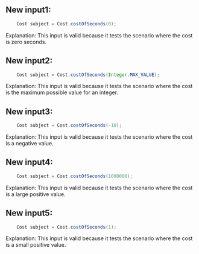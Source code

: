 ## New input1:
```java
    Cost subject = Cost.costOfSeconds(0);
```
Explanation: This input is valid because it tests the scenario where the cost is zero seconds.

## New input2:
```java
    Cost subject = Cost.costOfSeconds(Integer.MAX_VALUE);
```
Explanation: This input is valid because it tests the scenario where the cost is the maximum possible value for an integer.

## New input3:
```java
    Cost subject = Cost.costOfSeconds(-10);
```
Explanation: This input is valid because it tests the scenario where the cost is a negative value.

## New input4:
```java
    Cost subject = Cost.costOfSeconds(1000000);
```
Explanation: This input is valid because it tests the scenario where the cost is a large positive value.

## New input5:
```java
    Cost subject = Cost.costOfSeconds(1);
```
Explanation: This input is valid because it tests the scenario where the cost is a small positive value.